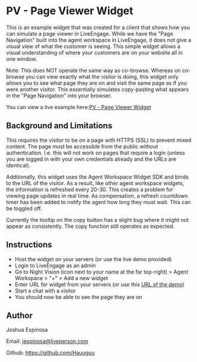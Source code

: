 # PV - Page Viewer Widget 
This is an example widget that was created for a client that shows how you can simulate a page viewer in LiveEngage. While we have the "Page Navigation" built into the agent workspace in LiveEngage, it does not give a visual view of what the customer is seeing. This simple widget allows a visual understanding of where your customers are on your website all in one window.

Note: This does NOT operate the same way as co-browse. Whereas on co-browse you can view exactly what the visitor is doing, this widget only allows you to see what page they are on and visit the same page as if you were another visitor. This essentially simulates copy-pasting what appears in the "Page Navigation" into your browser.

You can view a live example here:[PV - Page Viewer Widget](https://le-page-viewer.herokuapp.com/index.html)

## Background and Limitations
This requires the visitor to be on a page with HTTPS (SSL) to prevent mixed content.
The page must be accessible from the public without authentication. I.e. this will not work on pages that require a login (unless you are logged in with your own credentials already and the URLs are identical).

Additionally, this widget uses the Agent Workspace Widget SDK and binds to the URL of the visitor. As a result, like other agent workspace widgets, the information is refreshed every 20-30. This creates a problem for viewing page updates in real time. As compensation, a refresh countdown timer has been added to notify the agent how long they must wait. This can be toggled off.

Currently the tooltip on the copy button has a slight bug where it might not appear as consistently. The copy function still operates as expected.

## Instructions
* Host the widget on your servers (or use the live demo provided)
* Login to LiveEngage as an admin
* Go to Night Vision (icon next to your name at the far top-right) > Agent Workspace > "+" > Add a new widget
* Enter URL for widget from your servers (or use this [URL of the demo](https://le-page-viewer.herokuapp.com/index.html))
* Start a chat with a visitor
* You should now be able to see the page they are on

## Author
Joshua Espinosa

Email: jespinosa@liveperson.com

Github: https://github.com/Hauuguu